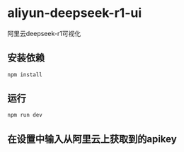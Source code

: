# aliyun-deepseek-r1-ui

阿里云deepseek-r1可视化

## 安装依赖

```sh
npm install
```

## 运行

```sh
npm run dev
```

## 在设置中输入从阿里云上获取到的apikey